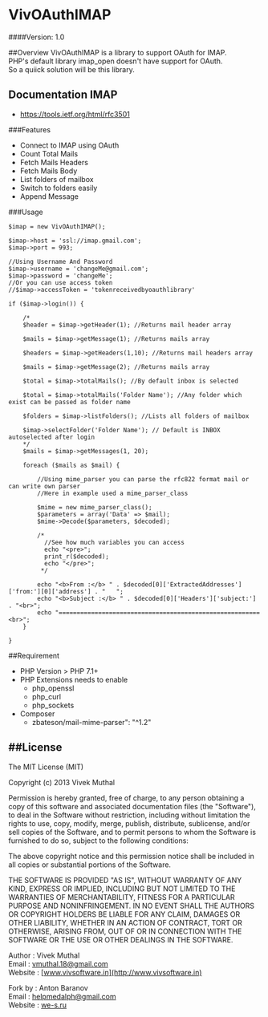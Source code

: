 # VivOAuthIMAP
####Version: 1.0

##Overview
VivOAuthIMAP is a library to support OAuth for IMAP.  
PHP's default library imap_open doesn't have support for OAuth.   
So a quiick solution will be this library.

## Documentation IMAP
   * https://tools.ietf.org/html/rfc3501  

###Features

  * Connect to IMAP using OAuth
  * Count Total Mails
  * Fetch Mails Headers
  * Fetch Mails Body
  * List folders of mailbox
  * Switch to folders easily
  * Append Message 

###Usage

    $imap = new VivOAuthIMAP();

    $imap->host = 'ssl://imap.gmail.com';
    $imap->port = 993;

    //Using Username And Password
    $imap->username = 'changeMe@gmail.com';
    $imap->password = 'changeMe';
    //Or you can use access token
    //$imap->accessToken = 'tokenreceivedbyoauthlibrary'

    if ($imap->login()) {       
        
        /*
        $header = $imap->getHeader(1); //Returns mail header array
        
        $mails = $imap->getMessage(1); //Returns mails array

        $headers = $imap->getHeaders(1,10); //Returns mail headers array

        $mails = $imap->getMessage(2); //Returns mails array

        $total = $imap->totalMails(); //By default inbox is selected
         
        $total = $imap->totalMails('Folder Name'); //Any folder which exist can be passed as folder name

        $folders = $imap->listFolders(); //Lists all folders of mailbox

        $imap->selectFolder('Folder Name'); // Default is INBOX autoselected after login
        */
        $mails = $imap->getMessages(1, 20);

        foreach ($mails as $mail) {

            //Using mime_parser you can parse the rfc822 format mail or can write own parser
            //Here in example used a mime_parser_class 

            $mime = new mime_parser_class();
            $parameters = array('Data' => $mail);
            $mime->Decode($parameters, $decoded);

            /*
              //See how much variables you can access
              echo "<pre>";
              print_r($decoded);
              echo "</pre>";
             */

            echo "<b>From :</b> " . $decoded[0]['ExtractedAddresses']['from:'][0]['address'] . "   ";
            echo "<b>Subject :</b> " . $decoded[0]['Headers']['subject:'] . "<br>";
            echo "======================================================== <br>";
        }

    }

##Requirement
  * PHP Version > PHP 7.1+
  * PHP Extensions needs to enable 
    * php_openssl
    * php_curl
    * php_sockets
  * Composer
    * zbateson/mail-mime-parser": "^1.2"


##License
----
The MIT License (MIT)

Copyright (c) 2013 Vivek Muthal

Permission is hereby granted, free of charge, to any person obtaining a copy
of this software and associated documentation files (the "Software"), to deal
in the Software without restriction, including without limitation the rights
to use, copy, modify, merge, publish, distribute, sublicense, and/or sell
copies of the Software, and to permit persons to whom the Software is
furnished to do so, subject to the following conditions:

The above copyright notice and this permission notice shall be included in
all copies or substantial portions of the Software.

THE SOFTWARE IS PROVIDED "AS IS", WITHOUT WARRANTY OF ANY KIND, EXPRESS OR
IMPLIED, INCLUDING BUT NOT LIMITED TO THE WARRANTIES OF MERCHANTABILITY,
FITNESS FOR A PARTICULAR PURPOSE AND NONINFRINGEMENT. IN NO EVENT SHALL THE
AUTHORS OR COPYRIGHT HOLDERS BE LIABLE FOR ANY CLAIM, DAMAGES OR OTHER
LIABILITY, WHETHER IN AN ACTION OF CONTRACT, TORT OR OTHERWISE, ARISING FROM,
OUT OF OR IN CONNECTION WITH THE SOFTWARE OR THE USE OR OTHER DEALINGS IN
THE SOFTWARE.

Author : Vivek Muthal  
Email : vmuthal.18@gmail.com  
Website : [www.vivsoftware.in](http://www.vivsoftware.in)

Fork by : Anton Baranov  
Email : helpmedalph@gmail.com  
Website : [we-s.ru](http://we-s.ru)
